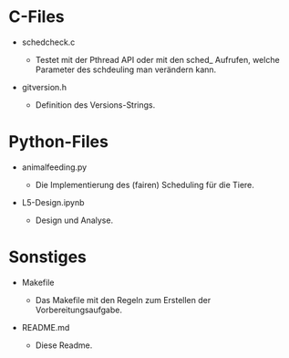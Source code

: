 # C-Files
* schedcheck.c
    * Testet mit der Pthread API oder mit den sched_ Aufrufen, welche Parameter des schdeuling man verändern kann.

* gitversion.h
    * Definition des Versions-Strings.

# Python-Files
* animalfeeding.py
    * Die Implementierung des (fairen) Scheduling für die Tiere.

* L5-Design.ipynb
    * Design und Analyse.

# Sonstiges
* Makefile
    * Das Makefile mit den Regeln zum Erstellen der Vorbereitungsaufgabe.

* README.md
    * Diese Readme.
